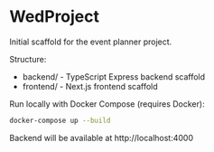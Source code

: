 # WedProject

Initial scaffold for the event planner project.

Structure:
- backend/ - TypeScript Express backend scaffold
- frontend/ - Next.js frontend scaffold

Run locally with Docker Compose (requires Docker):

```bash
docker-compose up --build
```

Backend will be available at http://localhost:4000
